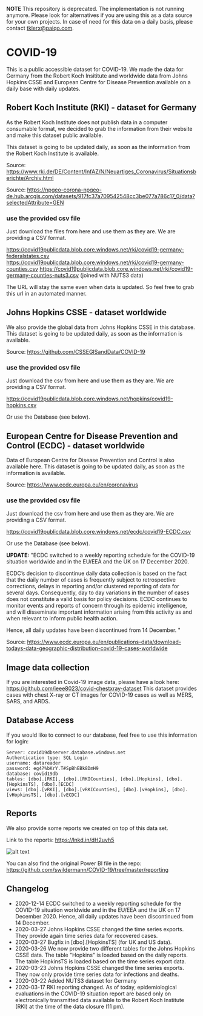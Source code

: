
**NOTE**
This repository is deprecated. The implementation is not running anymore. Please look for alternatives if you are using this as a data source for your own projects. 
In case of need for this data on a daily basis, please contact tklerx@paiqo.com. 


# COVID-19
This is a public accessible dataset for COVID-19. We made the data for Germany from the Robert Koch Insititute and worldwide data from Johns Hopkins CSSE and European Centre for Disease Prevention available on a daily base with daily updates.

## Robert Koch Institute (RKI) - dataset for Germany
As the Robert Koch Institute does not publish data in a computer consumable format, we decided to grab the information from their website and make this dataset public available. 

This dataset is going to be updated daily, as soon as the information from the Robert Koch Institute is available. 

Source: https://www.rki.de/DE/Content/InfAZ/N/Neuartiges_Coronavirus/Situationsberichte/Archiv.html

Source: https://npgeo-corona-npgeo-de.hub.arcgis.com/datasets/917fc37a709542548cc3be077a786c17_0/data?selectedAttribute=GEN

### use the provided csv file
Just download the files from here and use them as they are. We are providing a CSV format. 

https://covid19publicdata.blob.core.windows.net/rki/covid19-germany-federalstates.csv
https://covid19publicdata.blob.core.windows.net/rki/covid19-germany-counties.csv
https://covid19publicdata.blob.core.windows.net/rki/covid19-germany-counties-nuts3.csv (joined with NUTS3 data)

The URL will stay the same even when data is updated. So feel free to grab this url in an automated manner. 

## Johns Hopkins CSSE - dataset worldwide
We also provide the global data from Johns Hopkins CSSE in this database. This dataset is going to be updated daily, as soon as the information is available.

Source: https://github.com/CSSEGISandData/COVID-19

### use the provided csv file
Just download the csv from here and use them as they are. We are providing a CSV format.

https://covid19publicdata.blob.core.windows.net/hopkins/covid19-hopkins.csv

Or use the Database (see below).

## European Centre for Disease Prevention and Control (ECDC) - dataset worldwide
Data of European Centre for Disease Prevention and Control is also available here. This dataset is going to be updated daily, as soon as the information is available.

Source: https://www.ecdc.europa.eu/en/coronavirus

### use the provided csv file
Just download the csv from here and use them as they are. We are providing a CSV format.

https://covid19publicdata.blob.core.windows.net/ecdc/covid19-ECDC.csv

Or use the Database (see below).

<b>UPDATE:</b> "ECDC switched to a weekly reporting schedule for the COVID-19 situation worldwide and in the EU/EEA and the UK on 17 December 2020.

ECDC’s decision to discontinue daily data collection is based on the fact that the daily number of cases is frequently subject to retrospective corrections, delays in reporting and/or clustered reporting of data for several days. Consequently, day to day variations in the number of cases does not constitute a valid basis for policy decisions. ECDC continues to monitor events and reports of concern through its epidemic intelligence, and will disseminate important information arising from this activity as and when relevant to inform public health action.

Hence, all daily updates have been discontinued from 14 December. "

Source: https://www.ecdc.europa.eu/en/publications-data/download-todays-data-geographic-distribution-covid-19-cases-worldwide

## Image data collection
If you are interested in Covid-19 image data, please have a look here: https://github.com/ieee8023/covid-chestxray-dataset
This dataset provides cases with chest X-ray or CT images for COVID-19 cases as well as MERS, SARS, and ARDS.

## Database Access
If you would like to connect to our database, feel free to use this information for login:
```
Server: covid19dbserver.database.windows.net
Authentication type: SQL Login
username: datareader
password: eg4?%bKrY.T#SpBhEBk8DmH9
database: covid19db
tables: [dbo].[RKI], [dbo].[RKICounties], [dbo].[Hopkins], [dbo].[HopkinsTS], [dbo].[ECDC]
views: [dbo].[vRKI], [dbo].[vRKICounties], [dbo].[vHopkins], [dbo].[vHopkinsTS], [dbo].[vECDC]
```

## Reports
We also provide some reports we created on top of this data set.

Link to the reports: https://lnkd.in/dH2uvh5 

![alt text](https://github.com/swildermann/COVID-19/blob/master/img/Hopkins_Dashboard.jpg)

You can also find the original Power BI file in the repo: https://github.com/swildermann/COVID-19/tree/master/reporting

## Changelog
- 2020-12-14 ECDC switched to a weekly reporting schedule for the COVID-19 situation worldwide and in the EU/EEA and the UK on 17 December 2020. Hence, all daily updates have been discontinued from 14 December.
- 2020-03-27 Johns Hopkins CSSE changed the time series exports. They provide again time series data for recovered cases. 
- 2020-03-27 Bugfix in [dbo].[HopkinsTS] (for UK and US data).
- 2020-03-26 We now provide two different tables for the Johns Hopkins CSSE data. The table "Hopkins" is loaded based on the daily reports. The table HopkinsTS is loaded based on the time series export data.
- 2020-03-23 Johns Hopkins CSSE changed the time series exports. They now only provide time series data for infections and deaths.
- 2020-03-22 Added NUTS3 dataset for Germany
- 2020-03-17 RKI reporting changed. As of today, epidemiological evaluations in the COVID-19 situation report are based only on electronically transmitted data available to the Robert Koch Institute (RKI) at the time of the data closure (11 pm).

